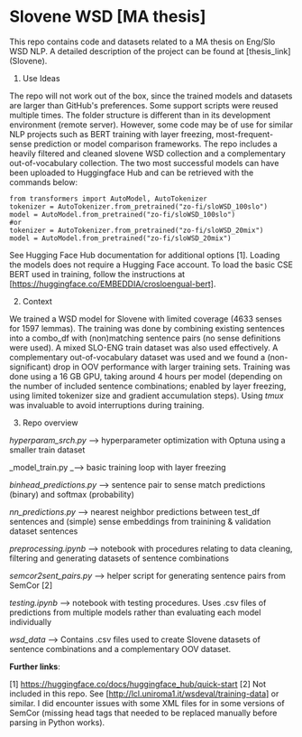 # Slovene WSD [MA thesis]

This repo contains code and datasets related to a MA thesis on Eng/Slo WSD NLP. A detailed description of the project can be found at [thesis_link] (Slovene).

1. Use Ideas
   
The repo will not work out of the box, since the trained models and datasets are larger than GitHub's preferences. Some support scripts were reused multiple times. The folder structure is different than in its development environment (remote server). However, some code may be of use for similar NLP projects such as BERT training with layer freezing, most-frequent-sense prediction or model comparison frameworks. The repo includes a heavily filtered and cleaned slovene WSD collection and a complementary out-of-vocabulary collection. The two most successful models can have been uploaded to Huggingface Hub and can be retrieved with the commands below:
```
from transformers import AutoModel, AutoTokenizer
tokenizer = AutoTokenizer.from_pretrained("zo-fi/sloWSD_100slo")
model = AutoModel.from_pretrained("zo-fi/sloWSD_100slo")
#or
tokenizer = AutoTokenizer.from_pretrained("zo-fi/sloWSD_20mix")
model = AutoModel.from_pretrained("zo-fi/sloWSD_20mix")
```
See Hugging Face Hub  documentation for additional options [1]. Loading the models does not require a Hugging Face account. To load the basic CSE BERT used in training, follow the instructions at [https://huggingface.co/EMBEDDIA/crosloengual-bert].

2. Context
   
We trained a WSD model for Slovene with limited coverage (4633 senses for 1597 lemmas). The training was done by combining existing sentences into a combo_df with (non)matching sentence pairs (no sense definitions were used). A mixed SLO-ENG train dataset was also used effectively. A complementary out-of-vocabulary dataset was used and we found a (non-significant) drop in OOV performance with larger training sets. Training was done using a 16 GB GPU, taking around 4 hours per model (depending on the number of included sentence combinations; enabled by layer freezing, using limited tokenizer size and gradient accumulation steps). Using _tmux_ was invaluable to avoid interruptions during training.

3. Repo overview
   
_hyperparam_srch.py_ --> hyperparameter optimization with Optuna using a smaller train dataset

_model_train.py _--> basic training loop with layer freezing

_binhead_predictions.py_ --> sentence pair to sense match predictions (binary) and softmax (probability)

_nn_predictions.py_ --> nearest neighbor predictions between test_df sentences and (simple) sense embeddings from trainining & validation dataset sentences

_preprocessing.ipynb_ --> notebook with procedures relating to data cleaning, filtering and generating datasets of sentence combinations

_semcor2sent_pairs.py_ --> helper script for generating sentence pairs from SemCor [2] 

_testing.ipynb_ --> notebook with testing procedures. Uses .csv files of predictions from multiple models rather than evaluating each model individually

_wsd_data_ --> Contains .csv files used to create Slovene datasets of sentence combinations and a complementary OOV dataset.


**Further links**:

[1]
https://huggingface.co/docs/huggingface_hub/quick-start
[2]
Not included in this repo. See [http://lcl.uniroma1.it/wsdeval/training-data] or similar. I did encounter issues with some XML files for in some versions of SemCor (missing head tags that needed to be replaced manually before parsing in Python works).

